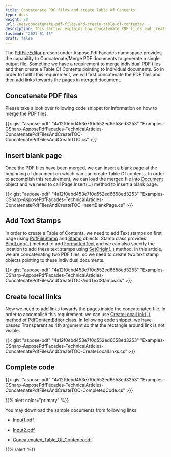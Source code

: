 ```yaml
---
title: Concatenate PDF files and create Table Of Contents
type: docs
weight: 20
url: /net/concatenate-pdf-files-and-create-table-of-contents/
description: This section explains how Concatenate PDF files and create Table Of Contents with PdfFileEditor class.
lastmod: "2021-01-15"
draft: false
---
```


The [PdfFileEditor](http://www.aspose.com/api/net/pdf/aspose.pdf.facades/PdfFileEditor) present under Aspose.Pdf.Facades namespace provides the capability to Concatenate/Merge PDF documents to generate a single output file. Sometime we have a requirement to merge individual PDF files and then create a Table Of Contents pointing to individual documents. So in order to fulllfil this requirement, we will first concatenate the PDF files and then add links towards the pages in merged document.

## Concatenate PDF files

Please take a look over following code snippet for information on how to merge the PDF files.



{{< gist "aspose-pdf" "4a12f0ebd453e7f0d552ed6658ed3253" "Examples-CSharp-AsposePdfFacades-TechnicalArticles-ConcatenatePdfFilesAndCreateTOC-ConcatenatePdfFilesAndCreateTOC.cs" >}}

## Insert blank page

Once the PDF files have been merged, we can insert a blank page at the beginning of document on which can can create Table Of contents. In order to accomplish this requirement, we can load the merged file into [Document](https://apireference.aspose.com/pdf/net/aspose.pdf/document) object and we need to call Page.Insert(...) method to insert a blank page.



{{< gist "aspose-pdf" "4a12f0ebd453e7f0d552ed6658ed3253" "Examples-CSharp-AsposePdfFacades-TechnicalArticles-ConcatenatePdfFilesAndCreateTOC-InsertBlankPage.cs" >}}

## Add Text Stamps

In order to create a Table of Contents, we need to add Text stamps on first page using [PdfFileStamp](http://www.aspose.com/api/net/pdf/aspose.pdf.facades/PdfFileStamp) and [Stamp](http://www.aspose.com/api/net/pdf/aspose.pdf.facades/Stamp) objects. Stamp class provides [BindLogo(..)](https://apireference.aspose.com/pdf/net/aspose.pdf.facades/stamp/methods/bindlogo) method to add [FormattedText](http://www.aspose.com/api/net/pdf/aspose.pdf.facades/FormattedText) and we can also specify the location to add these text stamps using [SetOrigin(..)](https://apireference.aspose.com/pdf/net/aspose.pdf.facades/stamp/methods/setorigin) method. In this article, we are concatenating two PDF files, so we need to create two text stamp objects pointing to these individual documents.



{{< gist "aspose-pdf" "4a12f0ebd453e7f0d552ed6658ed3253" "Examples-CSharp-AsposePdfFacades-TechnicalArticles-ConcatenatePdfFilesAndCreateTOC-AddTextStamps.cs" >}}

## Create local links
Now we need to add links towards the pages inside the concatenated file. In order to accomplish this requirement, we can use [CreateLocalLink(..)](https://apireference.aspose.com/pdf/net/aspose.pdf.facades/pdfcontenteditor/methods/createlocallink/index) method of [PdfContentEditor](http://www.aspose.com/api/net/pdf/aspose.pdf.facades/PdfContentEditor) class. In following code snippet, we have passed Transparent as 4th argument so that the rectangle around link is not visible.



{{< gist "aspose-pdf" "4a12f0ebd453e7f0d552ed6658ed3253" "Examples-CSharp-AsposePdfFacades-TechnicalArticles-ConcatenatePdfFilesAndCreateTOC-CreateLocalLinks.cs" >}}

## Complete code


{{< gist "aspose-pdf" "4a12f0ebd453e7f0d552ed6658ed3253" "Examples-CSharp-AsposePdfFacades-TechnicalArticles-ConcatenatePdfFilesAndCreateTOC-CompletedCode.cs" >}}

{{% alert color="primary" %}} 

You may download the sample documents from following links

- [Input1.pdf](https://docs.aspose.com/download/attachments/7116811/Input1.pdf?version=1&modificationDate=1447483522863&api=v2)
- [Input2.pdf](https://docs.aspose.com/download/attachments/7116811/Input2.pdf?version=1&modificationDate=1447483522883&api=v2)

- [Concatenated_Table_Of_Contents.pdf](https://docs.aspose.com/download/attachments/7116811/Concatenated_Table_Of_Contents.pdf?version=1&modificationDate=1447483522910&api=v2)

{{% /alert %}}
